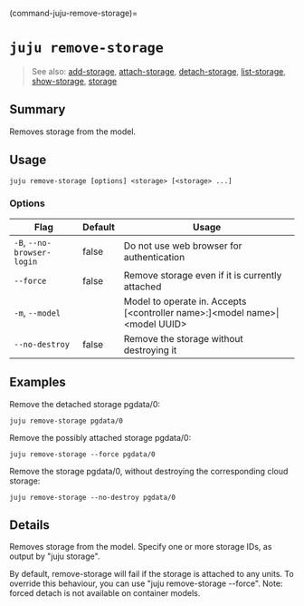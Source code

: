 (command-juju-remove-storage)=
# `juju remove-storage`
> See also: [add-storage](#add-storage), [attach-storage](#attach-storage), [detach-storage](#detach-storage), [list-storage](#list-storage), [show-storage](#show-storage), [storage](#storage)

## Summary
Removes storage from the model.

## Usage
```juju remove-storage [options] <storage> [<storage> ...]```

### Options
| Flag | Default | Usage |
| --- | --- | --- |
| `-B`, `--no-browser-login` | false | Do not use web browser for authentication |
| `--force` | false | Remove storage even if it is currently attached |
| `-m`, `--model` |  | Model to operate in. Accepts [&lt;controller name&gt;:]&lt;model name&gt;&#x7c;&lt;model UUID&gt; |
| `--no-destroy` | false | Remove the storage without destroying it |

## Examples

Remove the detached storage pgdata/0:

    juju remove-storage pgdata/0

Remove the possibly attached storage pgdata/0:

    juju remove-storage --force pgdata/0

Remove the storage pgdata/0, without destroying
the corresponding cloud storage:

    juju remove-storage --no-destroy pgdata/0



## Details

Removes storage from the model. Specify one or more
storage IDs, as output by "juju storage".

By default, remove-storage will fail if the storage
is attached to any units. To override this behaviour,
you can use "juju remove-storage --force".
Note: forced detach is not available on container models.